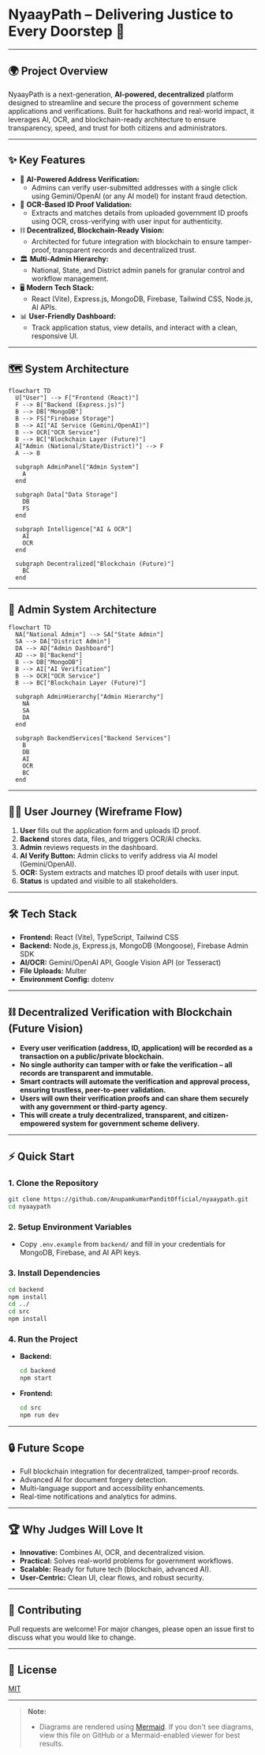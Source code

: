 # NyaayPath – Delivering Justice to Every Doorstep 🚀

---

## 🌍 Project Overview
NyaayPath is a next-generation, **AI-powered, decentralized** platform designed to streamline and secure the process of government scheme applications and verifications. Built for hackathons and real-world impact, it leverages AI, OCR, and blockchain-ready architecture to ensure transparency, speed, and trust for both citizens and administrators.

---

## ✨ Key Features
- 🧠 **AI-Powered Address Verification:**
  - Admins can verify user-submitted addresses with a single click using Gemini/OpenAI (or any AI model) for instant fraud detection.
- 🪪 **OCR-Based ID Proof Validation:**
  - Extracts and matches details from uploaded government ID proofs using OCR, cross-verifying with user input for authenticity.
- ⛓️ **Decentralized, Blockchain-Ready Vision:**
  - Architected for future integration with blockchain to ensure tamper-proof, transparent records and decentralized trust.
- 🏛️ **Multi-Admin Hierarchy:**
  - National, State, and District admin panels for granular control and workflow management.
- 🖥️ **Modern Tech Stack:**
  - React (Vite), Express.js, MongoDB, Firebase, Tailwind CSS, Node.js, AI APIs.
- 📊 **User-Friendly Dashboard:**
  - Track application status, view details, and interact with a clean, responsive UI.

---

## 🗺️ System Architecture

```mermaid
flowchart TD
  U["User"] --> F["Frontend (React)"]
  F --> B["Backend (Express.js)"]
  B --> DB["MongoDB"]
  B --> FS["Firebase Storage"]
  B --> AI["AI Service (Gemini/OpenAI)"]
  B --> OCR["OCR Service"]
  B --> BC["Blockchain Layer (Future)"]
  A["Admin (National/State/District)"] --> F
  A --> B

  subgraph AdminPanel["Admin System"]
    A
  end

  subgraph Data["Data Storage"]
    DB
    FS
  end

  subgraph Intelligence["AI & OCR"]
    AI
    OCR
  end

  subgraph Decentralized["Blockchain (Future)"]
    BC
  end
```

---

## 🏢 Admin System Architecture

```mermaid
flowchart TD
  NA["National Admin"] --> SA["State Admin"]
  SA --> DA["District Admin"]
  DA --> AD["Admin Dashboard"]
  AD --> B["Backend"]
  B --> DB["MongoDB"]
  B --> AI["AI Verification"]
  B --> OCR["OCR Service"]
  B --> BC["Blockchain Layer (Future)"]

  subgraph AdminHierarchy["Admin Hierarchy"]
    NA
    SA
    DA
  end

  subgraph BackendServices["Backend Services"]
    B
    DB
    AI
    OCR
    BC
  end
```

---

## 🧑‍💻 User Journey (Wireframe Flow)
1. **User** fills out the application form and uploads ID proof.
2. **Backend** stores data, files, and triggers OCR/AI checks.
3. **Admin** reviews requests in the dashboard.
4. **AI Verify Button:** Admin clicks to verify address via AI model (Gemini/OpenAI).
5. **OCR:** System extracts and matches ID proof details with user input.
6. **Status** is updated and visible to all stakeholders.

---

## 🛠️ Tech Stack
- **Frontend:** React (Vite), TypeScript, Tailwind CSS
- **Backend:** Node.js, Express.js, MongoDB (Mongoose), Firebase Admin SDK
- **AI/OCR:** Gemini/OpenAI API, Google Vision API (or Tesseract)
- **File Uploads:** Multer
- **Environment Config:** dotenv

---

## ⛓️ Decentralized Verification with Blockchain (Future Vision)

- **Every user verification (address, ID, application) will be recorded as a transaction on a public/private blockchain.**
- **No single authority can tamper with or fake the verification – all records are transparent and immutable.**
- **Smart contracts will automate the verification and approval process, ensuring trustless, peer-to-peer validation.**
- **Users will own their verification proofs and can share them securely with any government or third-party agency.**
- **This will create a truly decentralized, transparent, and citizen-empowered system for government scheme delivery.**

---

## ⚡ Quick Start

### 1. Clone the Repository
```sh
git clone https://github.com/AnupamkumarPanditOfficial/nyaaypath.git
cd nyaaypath
```

### 2. Setup Environment Variables
- Copy `.env.example` from `backend/` and fill in your credentials for MongoDB, Firebase, and AI API keys.

### 3. Install Dependencies
```sh
cd backend
npm install
cd ../
cd src
npm install
```

### 4. Run the Project
- **Backend:**
  ```sh
  cd backend
  npm start
  ```
- **Frontend:**
  ```sh
  cd src
  npm run dev
  ```

---

## 🔒 Future Scope
- Full blockchain integration for decentralized, tamper-proof records.
- Advanced AI for document forgery detection.
- Multi-language support and accessibility enhancements.
- Real-time notifications and analytics for admins.

---

## 🏆 Why Judges Will Love It
- **Innovative:** Combines AI, OCR, and decentralized vision.
- **Practical:** Solves real-world problems for government workflows.
- **Scalable:** Ready for future tech (blockchain, advanced AI).
- **User-Centric:** Clean UI, clear flows, and robust security.

---

## 🙌 Contributing
Pull requests are welcome! For major changes, please open an issue first to discuss what you would like to change.

---

## 📄 License
[MIT](LICENSE)

---

> **Note:**
> - Diagrams are rendered using [Mermaid](https://mermaid.js.org/). If you don't see diagrams, view this file on GitHub or a Mermaid-enabled viewer for best results. 